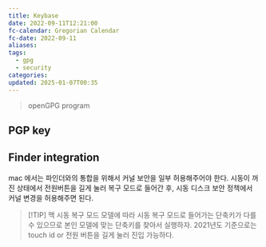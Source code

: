 ```yaml
---
title: Keybase
date: 2022-09-11T12:21:00
fc-calendar: Gregorian Calendar
fc-date: 2022-09-11
aliases: 
tags:
  - gpg
  - security
categories: 
updated: 2025-01-07T00:35
---
```


> openGPG program

## PGP key

## Finder integration

mac 에서는 파인더와의 통합을 위해서 커널 보안을 일부 허용해주어야 한다. 시동이 꺼진 상태에서 전원버튼을 길게 눌러 복구 모드로 들어간 후, 시동 디스크 보안 정책에서 커널 변경을 허용해주면 된다.

> [!TIP] 맥 시동 복구 모드
> 모델에 따라 시동 복구 모드로 들어가는 단축키가 다를 수 있으므로 본인 모델에 맞는 단축키를 찾아서 실행하자. 2021년도 기준으로는 touch id or 전원 버튼을 길게 눌러 진입 가능하다.
